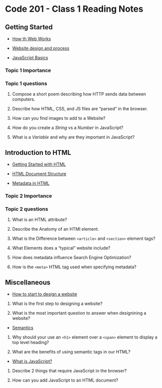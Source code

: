 # Code 201 - Class 1 Reading Notes

## Getting Started

- [How th Web Works](https://developer.mozilla.org/en-US/docs/Learn/Getting_started_with_the_web/How_the_Web_works)

- [Website design and process](https://developer.mozilla.org/en-US/docs/Learn/Getting_started_with_the_web/What_will_your_website_look_like)

- [JavaScript Basics](https://developer.mozilla.org/en-US/docs/Learn/Getting_started_with_the_web/JavaScript_basics)

### Topic 1 Importance

### Topic 1 questions

1. Compose a short poem describing how HTTP sends data between computers.

2. Describe how HTML, CSS, and JS files are “parsed” in the browser.

3. How can you find images to add to a Website?

4. How do you create a *String* vs a *Number* in JavaScript?

5. What is a *Variable* and why are they important in JavaScript?

## Introduction to HTML

- [Getting Started with HTML](https://developer.mozilla.org/en-US/docs/Learn/HTML/Introduction_to_HTML/Getting_started)

- [HTML Document Structure](https://developer.mozilla.org/en-US/docs/Learn/HTML/Introduction_to_HTML/Document_and_website_structure)

- [Metadata in HTML](https://developer.mozilla.org/en-US/docs/Learn/HTML/Introduction_to_HTML/The_head_metadata_in_HTML)

### Topic 2 Importance


### Topic 2 questions

1. What is an HTML attribute?

2. Describe the Anatomy of an HTMl element.

3. What is the Difference between `<article>` and `<section>` element tags?

4. What Elements does a “typical” website include?

5. How does metadata influence Search Engine Optimization?

6. How is the `<meta>` HTML tag used when specifying metadata?

## Miscellaneous

- [How to start to design a website](https://developer.mozilla.org/en-US/docs/Learn/Common_questions/Thinking_before_coding)

1. What is the first step to designing a website?

2. What is the most important question to answer when designining a website?

- [Semantics](https://developer.mozilla.org/en-US/docs/Glossary/Semantics)

1. Why should your use an `<h1>` element over a `<span>` element to display a top level heading?

2. What are the benefits of using semantic tags in our HTML?

- [What is JavaScript?](https://developer.mozilla.org/en-US/docs/Learn/JavaScript/First_steps/What_is_JavaScript)

1. Describe 2 things that require JavaScript in the browser?

2. How can you add JavaScript to an HTML document?